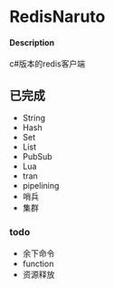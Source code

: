 # RedisNaruto

#### Description
c#版本的redis客户端

## 已完成

- String
- Hash
- Set
- List
- PubSub
- Lua
- tran
- pipelining
- 哨兵
- 集群
### todo
- 余下命令
- function
- 资源释放